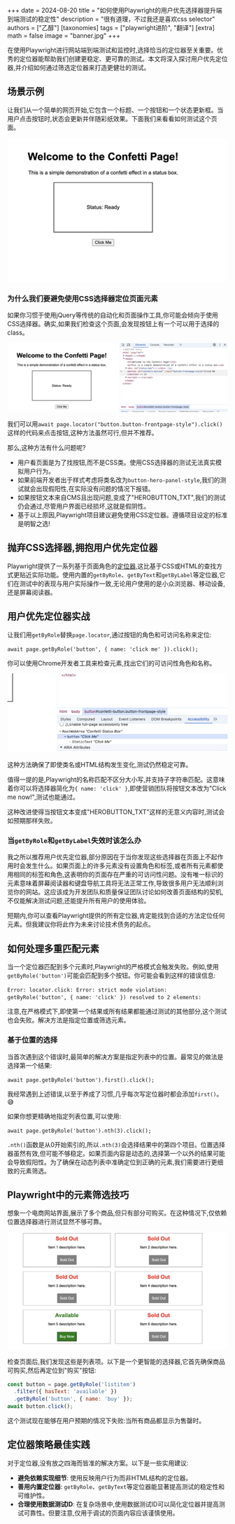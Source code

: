 +++
date = 2024-08-20
title = "如何使用Playwright的用户优先选择器提升端到端测试的稳定性"
description = "很有道理，不过我还是喜欢css selector"
authors = ["乙醇"]
[taxonomies]
tags = ["playwright进阶", "翻译"]
[extra]
math = false
image = "banner.jpg"
+++


在使用Playwright进行网站端到端测试和监控时,选择恰当的定位器至关重要。优秀的定位器能帮助我们创建更稳定、更可靠的测试。本文将深入探讨用户优先定位器,并介绍如何通过筛选定位器来打造更健壮的测试。

场景示例
--------------------

让我们从一个简单的网页开始,它包含一个标题、一个按钮和一个状态更新框。当用户点击按钮时,状态会更新并伴随彩纸效果。下面我们来看看如何测试这个页面。

![图1:简单的演示页面](img/1727600229.247249ZsVShkaF0TcGJItT_ScreenShot2024-08-20at7.22.22PM.png)

### 为什么我们要避免使用CSS选择器定位页面元素

如果你习惯于使用jQuery等传统的自动化和页面操作工具,你可能会倾向于使用CSS选择器。确实,如果我们检查这个页面,会发现按钮上有一个可以用于选择的class。

![图2:打开检查器的演示页面](img/1727600231.109538ZsVUOEaF0TcGJIvU_ScreenShot2024-08-20at7.32.25PM.png)

我们可以用`await page.locator("button.button-frontpage-style").click()`这样的代码来点击按钮,这种方法虽然可行,但并不推荐。

那么,这种方法有什么问题呢?

* 用户看页面是为了找按钮,而不是CSS类。使用CSS选择器的测试无法真实模拟用户行为。
* 如果前端开发者出于样式考虑将类名改为`button-hero-panel-style`,我们的测试就会出现假阳性,在实际没有问题的情况下报错。
* 如果按钮文本来自CMS且出现问题,变成了"HEROBUTTON_TXT",我们的测试仍会通过,尽管用户界面已经损坏,这就是假阴性。
* 基于以上原因,Playwright项目建议避免使用CSS定位器。遵循项目设定的标准是明智之选!

抛弃CSS选择器,拥抱用户优先定位器
------------------------------------------------------------------

Playwright提供了一系列基于页面角色的[定位器](https://playwright.dev/docs/locators),这比基于CSS或HTML的查找方式更贴近实际功能。使用内置的`getByRole`、`getByText`和`getByLabel`等定位器,它们在测试中的表现与用户实际操作一致,无论用户使用的是小众浏览器、移动设备,还是屏幕阅读器。

用户优先定位器实战
----------------------------------------

让我们用`getByRole`替换`page.locator`,通过按钮的角色和可访问名称来定位:

`await page.getByRole('button', { name: 'click me' }).click();`

你可以使用Chrome开发者工具来检查元素,找出它们的可访问性角色和名称。

![图3:Chrome开发者工具的可访问性区域](img/1727600232.792445ZsVaWEaF0TcGJI3E_ScreenShot2024-08-20at8.08.53PM.png)

这种方法确保了即使类名或HTML结构发生变化,测试仍然稳定可靠。

值得一提的是,Playwright的名称匹配不区分大小写,并支持子字符串匹配。这意味着你可以将选择器简化为`{ name: 'click' }`,即使营销团队将按钮文本改为"Click me now!",测试也能通过。

这种改进使得当按钮文本变成"HEROBUTTON_TXT"这样的无意义内容时,测试会如预期那样失败。

### 当`getByRole`和`getByLabel`失效时该怎么办

我之所以推荐用户优先定位器,部分原因在于当你发现这些选择器在页面上不起作用时会发生什么。如果页面上的许多元素没有设置角色和标签,或者所有元素都使用相同的标签和角色,这表明你的页面存在严重的可访问性问题。没有唯一标识的元素意味着屏幕阅读器和键盘导航工具将无法正常工作,导致很多用户无法顺利浏览你的网站。这应该成为开发团队和质量保证团队讨论如何改善页面结构的契机,不仅能解决测试问题,还能提升所有用户的使用体验。

短期内,你可以查看Playwright提供的所有定位器,肯定能找到合适的方法定位任何元素。但我建议你将此作为未来讨论技术债务的起点。

如何处理多重匹配元素
--------------------------------------------

当一个定位器匹配到多个元素时,Playwright的严格模式会触发失败。例如,使用`getByRole('button')`可能会匹配到多个按钮。你可能会看到这样的错误信息:

`Error: locator.click: Error: strict mode violation: getByRole('button', { name: 'click' }) resolved to 2 elements:`

注意,在严格模式下,即使第一个结果或所有结果都能通过测试的其他部分,这个测试也会失败。解决方法是指定位置或筛选元素。

### 基于位置的选择

当首次遇到这个错误时,最简单的解决方案是指定列表中的位置。最常见的做法是选择第一个结果:

`await page.getByRole('button').first().click();`

我经常遇到上述错误,以至于养成了习惯,几乎每次写定位器时都会添加`first()`。😅

如果你想更精确地指定列表位置,可以使用:

`await page.getByRole('button').nth(3).click();`

`.nth()`函数是从0开始索引的,所以`.nth(3)`会选择结果中的第四个项目。位置选择器虽然有效,但可能不够稳定。如果页面内容是动态的,选择第一个以外的结果可能会导致假阳性。为了确保在动态列表中准确定位到正确的元素,我们需要进行更细致的元素筛选。

Playwright中的元素筛选技巧
--------------------------------------------------------

想象一个电商网站界面,展示了多个商品,但只有部分可购买。在这种情况下,仅依赖位置选择器进行测试显然不够可靠。

![图4:只有一个商品标记为"可购买"的电商页面](img/1727600234.549546ZsViYUaF0TcGJI6m_ScreenShot2024-08-20at8.42.30PM.png)

检查页面后,我们发现这些是列表项。以下是一个更智能的选择器,它首先确保商品可购买,然后再定位到"购买"按钮:

```javascript
const button = page.getByRole('listitem')
  .filter({ hasText: 'available' })
  .getByRole('button', { name: 'buy' });
await button.click();
```

这个测试现在能够在用户预期的情况下失败:当所有商品都显示为售罄时。

定位器策略最佳实践
----------------------------------------

对于定位器,没有放之四海而皆准的解决方案。以下是一些实用建议:

* **避免依赖实现细节**: 使用反映用户行为而非HTML结构的定位器。
* **善用内置定位器**: `getByRole`、`getByText`等定位器能显著提高测试的稳定性和可维护性。
* **合理使用数据测试ID**: 在复杂场景中,使用数据测试ID可以简化定位器并提高测试可靠性。但要注意,仅用于调试的页面内容应该谨慎使用。


